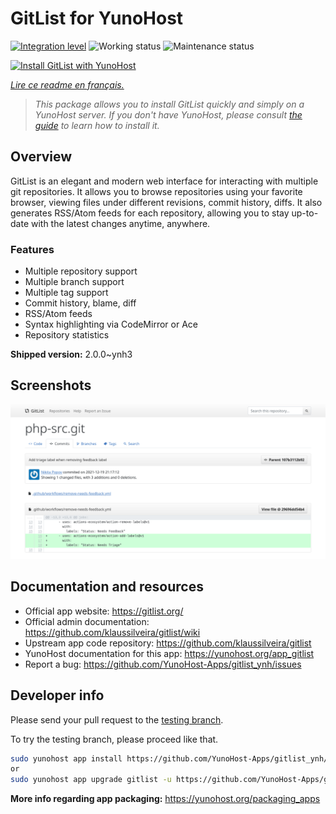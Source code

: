 <!--
N.B.: This README was automatically generated by https://github.com/YunoHost/apps/tree/master/tools/README-generator
It shall NOT be edited by hand.
-->

# GitList for YunoHost

[![Integration level](https://dash.yunohost.org/integration/gitlist.svg)](https://dash.yunohost.org/appci/app/gitlist) ![Working status](https://ci-apps.yunohost.org/ci/badges/gitlist.status.svg) ![Maintenance status](https://ci-apps.yunohost.org/ci/badges/gitlist.maintain.svg)

[![Install GitList with YunoHost](https://install-app.yunohost.org/install-with-yunohost.svg)](https://install-app.yunohost.org/?app=gitlist)

*[Lire ce readme en français.](./README_fr.md)*

> *This package allows you to install GitList quickly and simply on a YunoHost server.
If you don't have YunoHost, please consult [the guide](https://yunohost.org/#/install) to learn how to install it.*

## Overview

GitList is an elegant and modern web interface for interacting with multiple git repositories. It allows you to browse repositories using your favorite browser, viewing files under different revisions, commit history, diffs. It also generates RSS/Atom feeds for each repository, allowing you to stay up-to-date with the latest changes anytime, anywhere.

### Features

- Multiple repository support
- Multiple branch support
- Multiple tag support
- Commit history, blame, diff
- RSS/Atom feeds
- Syntax highlighting via CodeMirror or Ace
- Repository statistics


**Shipped version:** 2.0.0~ynh3

## Screenshots

![Screenshot of GitList](./doc/screenshots/screenshot.png)

## Documentation and resources

* Official app website: <https://gitlist.org/>
* Official admin documentation: <https://github.com/klaussilveira/gitlist/wiki>
* Upstream app code repository: <https://github.com/klaussilveira/gitlist>
* YunoHost documentation for this app: <https://yunohost.org/app_gitlist>
* Report a bug: <https://github.com/YunoHost-Apps/gitlist_ynh/issues>

## Developer info

Please send your pull request to the [testing branch](https://github.com/YunoHost-Apps/gitlist_ynh/tree/testing).

To try the testing branch, please proceed like that.

``` bash
sudo yunohost app install https://github.com/YunoHost-Apps/gitlist_ynh/tree/testing --debug
or
sudo yunohost app upgrade gitlist -u https://github.com/YunoHost-Apps/gitlist_ynh/tree/testing --debug
```

**More info regarding app packaging:** <https://yunohost.org/packaging_apps>

